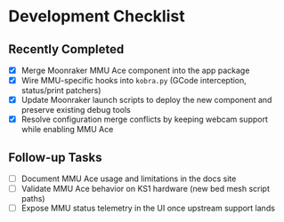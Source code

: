 # Development Checklist

## Recently Completed
- [x] Merge Moonraker MMU Ace component into the app package
- [x] Wire MMU-specific hooks into `kobra.py` (GCode interception, status/print patchers)
- [x] Update Moonraker launch scripts to deploy the new component and preserve existing debug tools
- [x] Resolve configuration merge conflicts by keeping webcam support while enabling MMU Ace

## Follow-up Tasks
- [ ] Document MMU Ace usage and limitations in the docs site
- [ ] Validate MMU Ace behavior on KS1 hardware (new bed mesh script paths)
- [ ] Expose MMU status telemetry in the UI once upstream support lands
